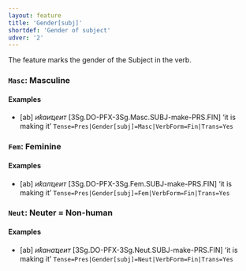 ```yaml
---
layout: feature
title: 'Gender[subj]'
shortdef: 'Gender of subject'
udver: '2'
---
```


The feature marks the gender of the Subject in the verb.

### <a name="Masc">`Masc`</a>: Masculine

#### Examples

* [ab] _иҟаиҵеит_ [3Sg.DO-PFX-3Sg.Masc.SUBJ-make-PRS.FIN] ‘it is making it’ `Tense=Pres|Gender[subj]=Masc|VerbForm=Fin|Trans=Yes`

### <a name="Fem">`Fem`</a>: Feminine

#### Examples

* [ab] _иҟалҵеит_ [3Sg.DO-PFX-3Sg.Fem.SUBJ-make-PRS.FIN] ‘it is making it’ `Tense=Pres|Gender[subj]=Fem|VerbForm=Fin|Trans=Yes`

### <a name="Neut">`Neut`</a>: Neuter = Non-human

#### Examples

* [ab] _иҟанаҵеит_ [3Sg.DO-PFX-3Sg.Neut.SUBJ-make-PRS.FIN] ‘it is making it’ `Tense=Pres|Gender[subj]=Neut|VerbForm=Fin|Trans=Yes`

